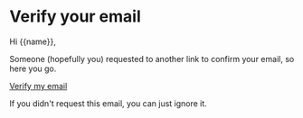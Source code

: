 # Verify your email

Hi {{name}},

Someone (hopefully you) requested to another link to confirm your email, so here you go.

<a href="{{ link }}" class="btn btn-primary">Verify my email</a>

If you didn't request this email, you can just ignore it.
